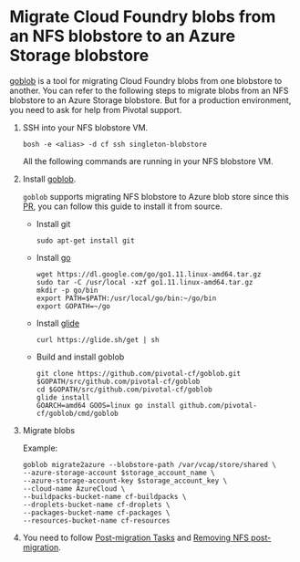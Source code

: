 # Migrate Cloud Foundry blobs from an NFS blobstore to an Azure Storage blobstore

[goblob](https://github.com/pivotal-cf/goblob) is a tool for migrating Cloud Foundry blobs from one blobstore to another. You can refer to the following steps to migrate blobs from an NFS blobstore to an Azure Storage blobstore. But for a production environment, you need to ask for help from Pivotal support.

1. SSH into your NFS blobstore VM.

    ```
    bosh -e <alias> -d cf ssh singleton-blobstore
    ```

    All the following commands are running in your NFS blobstore VM.

1. Install [goblob](https://github.com/pivotal-cf/goblob).

    `goblob` supports migrating NFS blobstore to Azure blob store since this [PR](https://github.com/pivotal-cf/goblob/pull/5), you can follow this guide to install it from source.

    * Install git

        ```
        sudo apt-get install git
        ```

    * Install [go](https://golang.org/)

        ```
        wget https://dl.google.com/go/go1.11.linux-amd64.tar.gz
        sudo tar -C /usr/local -xzf go1.11.linux-amd64.tar.gz
        mkdir -p go/bin
        export PATH=$PATH:/usr/local/go/bin:~/go/bin
        export GOPATH=~/go
        ```

    * Install [glide](https://github.com/masterminds/glide)

        ```
        curl https://glide.sh/get | sh
        ```

    * Build and install goblob

        ```
        git clone https://github.com/pivotal-cf/goblob.git $GOPATH/src/github.com/pivotal-cf/goblob
        cd $GOPATH/src/github.com/pivotal-cf/goblob
        glide install
        GOARCH=amd64 GOOS=linux go install github.com/pivotal-cf/goblob/cmd/goblob
        ```

1. Migrate blobs

    Example:

    ```
    goblob migrate2azure --blobstore-path /var/vcap/store/shared \
    --azure-storage-account $storage_account_name \
    --azure-storage-account-key $storage_account_key \
    --cloud-name AzureCloud \
    --buildpacks-bucket-name cf-buildpacks \
    --droplets-bucket-name cf-droplets \
    --packages-bucket-name cf-packages \
    --resources-bucket-name cf-resources
    ```

1. You need to follow [Post-migration Tasks](https://github.com/pivotal-cf/goblob#post-migration-tasks) and [Removing NFS post-migration](https://github.com/pivotal-cf/goblob#removing-nfs-post-migration).
